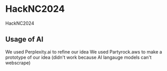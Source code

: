 # HackNC2024
HackNC2024

## Usage of AI 
We used Perplexity.ai to refine our idea 
We used Partyrock.aws to make a prototype of our idea (didn't work because AI langauge models can't webscrape)

